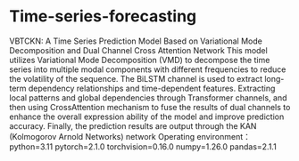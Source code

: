 # Time-series-forecasting
VBTCKN: A Time Series Prediction Model Based on Variational Mode Decomposition and Dual Channel Cross Attention Network
This model utilizes Variational Mode Decomposition (VMD) to decompose the time series into multiple modal components with different frequencies to reduce the volatility of the sequence. The BiLSTM channel is used to extract long-term dependency relationships and time-dependent features. Extracting local patterns and global dependencies through Transformer channels, and then using CrossAttention mechanism to fuse the results of dual channels to enhance the overall expression ability of the model and improve prediction accuracy. Finally, the prediction results are output through the KAN (Kolmogorov Arnold Networks) network
Operating environment：
    python=3.11
    pytorch=2.1.0
    torchvision=0.16.0
    numpy=1.26.0
    pandas=2.1.1
